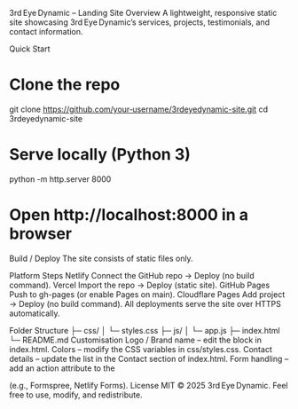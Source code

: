 3rd Eye Dynamic – Landing Site
Overview
A lightweight, responsive static site showcasing 3rd Eye Dynamic’s services, projects, testimonials, and contact information.

Quick Start
# Clone the repo
git clone https://github.com/your‑username/3rdeyedynamic-site.git
cd 3rdeyedynamic-site

# Serve locally (Python 3)
python -m http.server 8000
# Open http://localhost:8000 in a browser
Build / Deploy
The site consists of static files only.

Platform	Steps
Netlify	Connect the GitHub repo → Deploy (no build command).
Vercel	Import the repo → Deploy (static site).
GitHub Pages	Push to gh-pages (or enable Pages on main).
Cloudflare Pages	Add project → Deploy (no build command).
All deployments serve the site over HTTPS automatically.

Folder Structure
├─ css/
│   └─ styles.css
├─ js/
│   └─ app.js
├─ index.html
└─ README.md
Customisation
Logo / Brand name – edit the <a class="brand"> block in index.html.
Colors – modify the CSS variables in css/styles.css.
Contact details – update the list in the Contact section of index.html.
Form handling – add an action attribute to the <form> (e.g., Formspree, Netlify Forms).
License
MIT © 2025 3rd Eye Dynamic. Feel free to use, modify, and redistribute.
